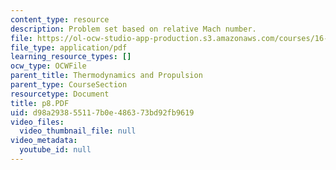 ```yaml
---
content_type: resource
description: Problem set based on relative Mach number.
file: https://ol-ocw-studio-app-production.s3.amazonaws.com/courses/16-01-unified-engineering-i-ii-iii-iv-fall-2005-spring-2006/d98a293855117b0e486373bd92fb9619_p8.PDF
file_type: application/pdf
learning_resource_types: []
ocw_type: OCWFile
parent_title: Thermodynamics and Propulsion
parent_type: CourseSection
resourcetype: Document
title: p8.PDF
uid: d98a2938-5511-7b0e-4863-73bd92fb9619
video_files:
  video_thumbnail_file: null
video_metadata:
  youtube_id: null
---
```

